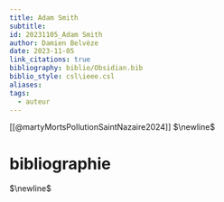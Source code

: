 ```yaml
---
title: Adam Smith
subtitle: 
id: 20231105_Adam Smith
author: Damien Belvèze
date: 2023-11-05
link_citations: true
bibliography: biblio/Obsidian.bib
biblio_style: csl\ieee.csl
aliases: 
tags:
  - auteur
---
```

[[@martyMortsPollutionSaintNazaire2024]]
$\newline$
# bibliographie
$\newline$






